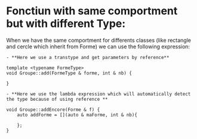 

# Fonctiun with same comportment but with different Type:

When we have the same comportment for differents classes (like rectangle and cercle which inherit from Forme) we can use the following expression:

    - **Here we use a transtype and get parameters by reference**
```
template <typename FormeType>
void Groupe::add(FormeType & forme, int & nb) {

}
```

    - **Here we use the lambda expression which will automatically detect the type because of using reference **
```
void Groupe::addEncore(Forme & f) {
    auto addForme = [](auto & maForme, int & nb){

    };
}
``` 